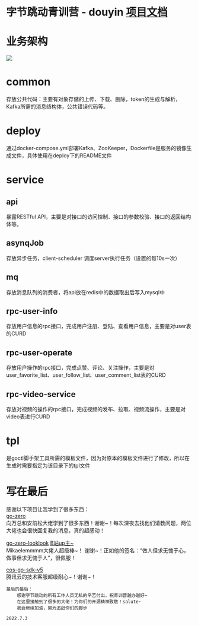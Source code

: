 # 字节跳动青训营 - douyin [项目文档](https://ljxltr3g7w.feishu.cn/docs/doccnLberlBxkQjylBal5I6Tg6g)

# 业务架构
![](https://cover-1312359504.cos.ap-guangzhou.myqcloud.com/How%20We%20Built%20Whimsical%401.100000023841858x.webp)

# common
 存放公共代码：主要有对象存储的上传、下载、删除，token的生成与解析，Kafka所需的消息结构体，公共错误代码等。

# deploy
通过docker-compose.yml部署Kafka、ZooKeeper，Dockerfile是服务的镜像生成文件，具体使用在deploy下的README文件

# service
## api
暴露RESTful API，主要是对接口的访问控制、接口的参数校验、接口的返回结构体等。
## asynqJob
存放异步任务，client-scheduler 调度server执行任务（设置的每10s一次）
## mq
存放消息队列的消费者，将api放在redis中的数据取出后写入mysql中
## rpc-user-info
存放用户信息的rpc接口，完成用户注册、登陆、查看用户信息，主要是对user表的CURD
## rpc-user-operate
存放用户操作的rpc接口，完成点赞、评论、关注操作，主要是对user_favorite_list、user_follow_list、user_comment_list表的CURD
## rpc-video-service
存放对视频的操作的rpc接口，完成视频的发布、拉取、视频流操作，主要是对video表进行CURD

# tpl
是goctl脚手架工具所需的模板文件，因为对原本的模板文件进行了修改，所以在生成时需要指定为该目录下的tpl文件

# 写在最后
感谢以下项目让我学到了很多东西： <br>
[go-zero](https://github.com/zeromicro/go-zero) <br>
向万总和安前松大佬学到了很多东西！谢谢~！每次深夜去找他们请教问题，两位大佬也会很快回复我的消息，真的超感动！

[go-zero-looklook](https://github.com/Mikaelemmmm/go-zero-looklook) [B站up主~](https://space.bilibili.com/389552232) <br>
Mikaelemmmm大佬人超级棒~！ 谢谢~！正如他的签名：“做人但求无愧于心，做事但求无愧于人”，很佩服！

[cos-go-sdk-v5](https://github.com/tencentyun/cos-go-sdk-v5) <br>
腾讯云的技术客服超级耐心~！谢谢~！

```
最后的最后：
    感谢字节跳动的所有工作人员无私的辛苦付出，祝青训营越办越好~
    在这里接触到了很多的大佬！为你们的开源精神致敬！salute~
    我会继续加油，努力追赶你们的脚步
                                                                        2022.7.3
```